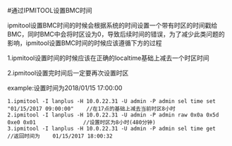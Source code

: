 #通过IPMITOOL设置BMC时间

ipmitool设置BMC时间的时候会根据系统的时间设置一个带有时区的时间戳给BMC，同时BMC中会将时区设为0，导致后续时间的错误，为了减少此类问题的影响，ipmitool设置BMC时间的时候应该遵循下方的过程

1.ipmitool设置时间的时候应该在正确的localtime基础上减去一个时区时间

2.ipmitool设置完时间后一定要再次设置时区

example:设置时间为2018/01/15 17:00:00

```
1.ipmitool -I lanplus -H 10.0.22.31 -U admin -P admin sel time set "01/15/2017 09:00:00"    //在17点的基础上减去当前时区8小时
2.ipmitool -I lanplus -H 10.0.22.31 -U admin -P admin raw 0x0a 0x5d 0xe0 0x01               //设置时区为8小时(480分钟)
3.ipmitool -I lanplus -H 10.0.22.31 -U admin -P admin sel time get                          //返回时间为    01/15/2017 18:00:32
```
